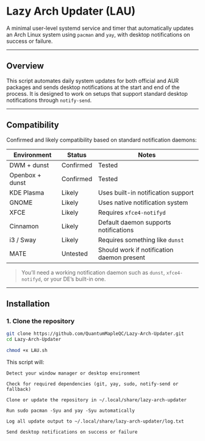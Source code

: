# Lazy Arch Updater (LAU)

A minimal user-level systemd service and timer that automatically updates an Arch Linux system using `pacman` and `yay`, with desktop notifications on success or failure.

---

## Overview

This script automates daily system updates for both official and AUR packages and sends desktop notifications at the start and end of the process. It is designed to work on setups that support standard desktop notifications through `notify-send`.

---

## Compatibility

Confirmed and likely compatibility based on standard notification daemons:

| Environment          | Status      | Notes                                 |
|----------------------|-------------|-------------------------------------|
| DWM + dunst          | Confirmed   | Tested                              |
| Openbox + dunst      | Confirmed   | Tested                              |
| KDE Plasma           | Likely      | Uses built-in notification support  |
| GNOME                | Likely      | Uses native notification system     |
| XFCE                 | Likely      | Requires `xfce4-notifyd`             |
| Cinnamon             | Likely      | Default daemon supports notifications |
| i3 / Sway            | Likely      | Requires something like `dunst`     |
| MATE                 | Untested    | Should work if notification daemon present |

> You’ll need a working notification daemon such as `dunst`, `xfce4-notifyd`, or your DE’s built-in one.

---

## Installation

### 1. Clone the repository

```bash
git clone https://github.com/QuantumMapleQC/Lazy-Arch-Updater.git
cd Lazy-Arch-Updater
```
```bash
chmod +x LAU.sh
```

This script will:

    Detect your window manager or desktop environment

    Check for required dependencies (git, yay, sudo, notify-send or fallback)

    Clone or update the repository in ~/.local/share/lazy-arch-updater

    Run sudo pacman -Syu and yay -Syu automatically

    Log all update output to ~/.local/share/lazy-arch-updater/log.txt

    Send desktop notifications on success or failure


